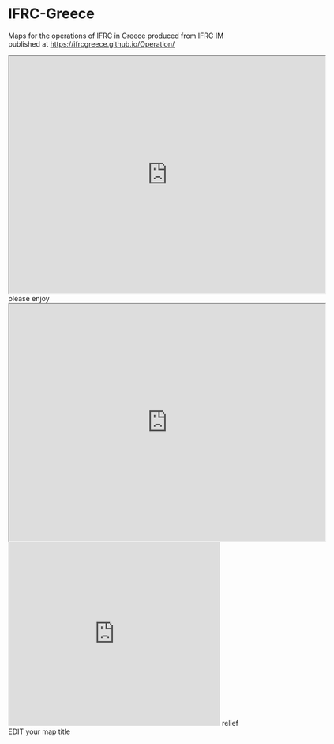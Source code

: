 # IFRC-Greece
Maps for the operations of IFRC in Greece
produced from IFRC IM
published at https://ifrcgreece.github.io/Operation/
<iframe src="https://www.google.com/maps/d/embed?mid=1nlioGZih7cJcPZ8XVx-2A67BvWM&hl=en" width="640" height="480"></iframe>
please enjoy

<iframe src="https://ifrcgreece.github.io/3w" width="640" height="480"></iframe>

<iframe width="429" height="372" seamless frameborder="0" scrolling="no" src="https://docs.google.com/spreadsheets/d/1PWZOdOJ_iMh35TcnUe6e4biNObxOMeLYIwvxRR_Npv0/pubchart?oid=1051246309&amp;format=interactive"></iframe>
relief
<!-- Display the map and title with HTML division tags  -->
<div id="IFRC">EDIT your map title</div>
<div id="map"></div>
